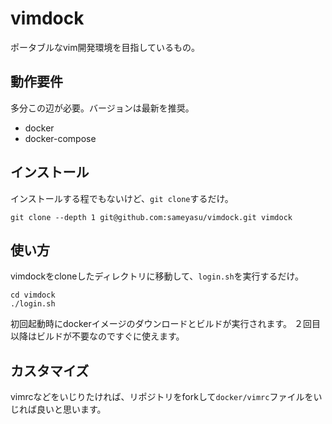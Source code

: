 # vimdock

ポータブルなvim開発環境を目指しているもの。

## 動作要件

多分この辺が必要。バージョンは最新を推奨。

- docker
- docker-compose

## インストール

インストールする程でもないけど、`git clone`するだけ。

```
git clone --depth 1 git@github.com:sameyasu/vimdock.git vimdock
```

## 使い方

vimdockをcloneしたディレクトリに移動して、`login.sh`を実行するだけ。

```
cd vimdock
./login.sh
```

初回起動時にdockerイメージのダウンロードとビルドが実行されます。
２回目以降はビルドが不要なのですぐに使えます。

## カスタマイズ

vimrcなどをいじりたければ、リポジトリをforkして`docker/vimrc`ファイルをいじれば良いと思います。
